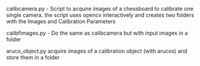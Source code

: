 calibcamera.py - Script to acquire images of a chessboard to calibrate one single camera.
the script uses opencv interactively and creates two folders with the Images and Calibration Parameters

calibfimages.py - Do the same as calibcamera but with input images in a folder 

aruco_object.py acquire images of a calibration object (with arucos) and store them in a folder

